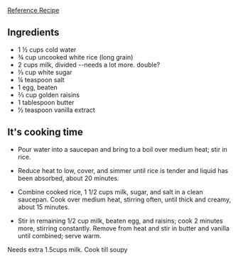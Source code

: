 [Reference Recipe](https://www.allrecipes.com/recipe/24059/creamy-rice-pudding/)

## Ingredients

- 1 ½ cups cold water
- ¾ cup uncooked white rice (long grain)
- 2 cups milk, divided --needs a lot more.  double?
- ⅓ cup white sugar
- ¼ teaspoon salt
- 1 egg, beaten
- ⅔ cup golden raisins
- 1 tablespoon butter
- ½ teaspoon vanilla extract


## It's cooking time

- Pour water into a saucepan and bring to a boil over medium heat; stir in rice.
 
- Reduce heat to low, cover, and simmer until rice is tender and liquid has been absorbed, about 20 minutes.

- Combine cooked rice, 1 1/2 cups milk, sugar, and salt in a clean saucepan. Cook over medium heat, stirring often, until thick and creamy, about 15 minutes.

- Stir in remaining 1/2 cup milk, beaten egg, and raisins; cook 2 minutes more, stirring constantly. Remove from heat and stir in butter and vanilla until combined; serve warm.

Needs extra 1.5cups milk. Cook till soupy